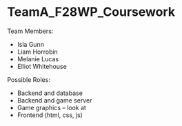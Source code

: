# TeamA_F28WP_Coursework

Team Members:
  - Isla Gunn
  - Liam Horrobin
  - Melanie Lucas
  - Elliot Whitehouse
  
Possible Roles:
  - Backend and database 
  - Backend and game server
  - Game graphics – look at
  - Frontend (html, css, js)

